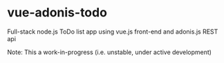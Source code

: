 # vue-adonis-todo
Full-stack node.js ToDo list app using vue.js front-end and adonis.js REST api

Note: This a work-in-progress (i.e. unstable, under active development)

